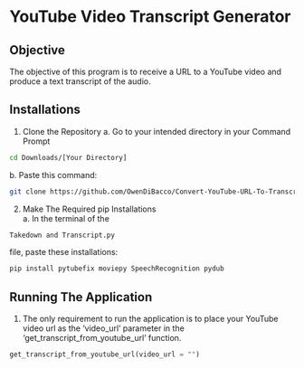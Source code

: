 # YouTube Video Transcript Generator

## Objective
The objective of this program is to receive a URL to a YouTube video and produce a text transcript of the audio.

## Installations
1. Clone the Repository
  a. Go to your intended directory in your Command Prompt
```bash
cd Downloads/[Your Directory]
```
    
  b. Paste this command:
```bash
git clone https://github.com/OwenDiBacco/Convert-YouTube-URL-To-Transcript.git
```
     
2. Make The Required pip Installations <br/>
   a. In the terminal of the
```bash
Takedown and Transcript.py
```
file, paste these installations: 
```bash
pip install pytubefix moviepy SpeechRecognition pydub
```

## Running The Application

1. The only requirement to run the application is to place your YouTube video url as the ‘video_url’ parameter in the ‘get_transcript_from_youtube_url’ function.
```py
get_transcript_from_youtube_url(video_url = "")
```

  
